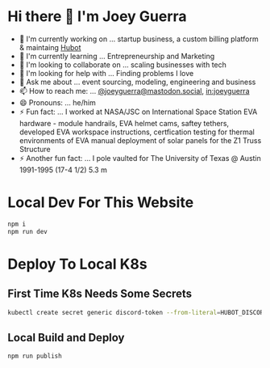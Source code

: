 # Hi there 👋 I'm Joey Guerra

- 🔭 I'm currently working on ... startup business, a custom billing platform & maintaing [Hubot](https://github.com/hubotio)
- 🌱 I'm currently learning ... Entrepreneurship and Marketing
- 👯 I'm looking to collaborate on ... scaling businesses with tech
- 🤔 I'm looking for help with ... Finding problems I love
- 💬 Ask me about ... event sourcing, modeling, engineering and business
- 📫 How to reach me: ... [@joeyguerra@mastodon.social](https://mastodon.social/@joeyguerra), [in:joeyguerra](https://www.linkedin.com/in/joeyguerra/)
- 😄 Pronouns: ... he/him
- ⚡ Fun fact: ... I worked at NASA/JSC on International Space Station EVA hardware - module handrails, EVA helmet cams, saftey tethers, developed EVA workspace instructions, certfication testing for thermal environments of EVA manual deployment of solar panels for the Z1 Truss Structure
- ⚡ Another fun fact: ... I pole vaulted for The University of Texas @ Austin 1991-1995 (17-4 1/2) 5.3 m

# Local Dev For This Website

```sh
npm i
npm run dev
```

# Deploy To Local K8s

## First Time K8s Needs Some Secrets

```sh
kubectl create secret generic discord-token --from-literal=HUBOT_DISCORD_TOKEN=<replace with token>
```

## Local Build and Deploy

```sh
npm run publish
```